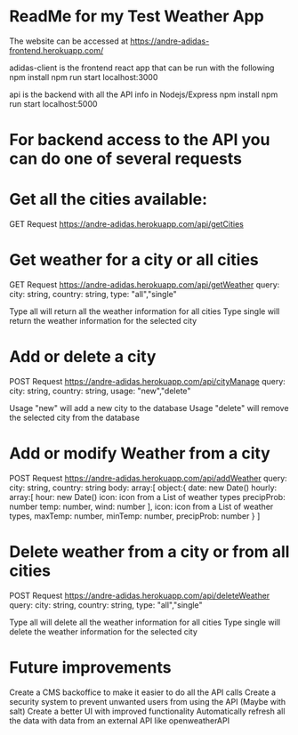 # ReadMe for my Test Weather App
The website can be accessed at https://andre-adidas-frontend.herokuapp.com/

adidas-client is the frontend react app that can be run with the following
npm install
npm run start
localhost:3000

api is the backend with all the API info in Nodejs/Express
npm install
npm run start
localhost:5000

# For backend access to the API you can do one of several requests

# Get all the cities available:
GET Request  https://andre-adidas.herokuapp.com/api/getCities


# Get weather for a city or all cities
GET Request https://andre-adidas.herokuapp.com/api/getWeather
query: 
      city: string,
      country: string,
      type: "all","single"

Type all will return all the weather information for all cities
Type single will return the weather information for the selected city

# Add or delete a city
POST Request https://andre-adidas.herokuapp.com/api/cityManage
query: 
      city: string,
      country: string,
      usage: "new","delete"

Usage "new" will add a new city to the database
Usage "delete" will remove the selected city from the database


# Add or modify Weather from a city
POST Request https://andre-adidas.herokuapp.com/api/addWeather
query: 
      city: string,
      country: string
body:
    array:[
          object:{
                date: new Date()
                hourly: array:[
                              hour: new Date()
                              icon: icon from a List of weather types
                              precipProb: number
                              temp: number,
                              wind: number
                ],
                icon: icon from a List of weather types,
                maxTemp: number,
                minTemp: number,
                precipProb: number
          }
    ]

# Delete weather from a city or from all cities
POST Request https://andre-adidas.herokuapp.com/api/deleteWeather
query: 
      city: string,
      country: string,
      type: "all","single"

Type all will delete all the weather information for all cities
Type single will delete the weather information for the selected city

# Future improvements
Create a CMS backoffice to make it easier to do all the API calls
Create a security system to prevent unwanted users from using the API (Maybe with salt)
Create a better UI with improved functionality
Automatically refresh all the data with data from an external API like openweatherAPI
